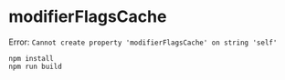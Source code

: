 # modifierFlagsCache

Error: `Cannot create property 'modifierFlagsCache' on string 'self'`

```
npm install
npm run build
```